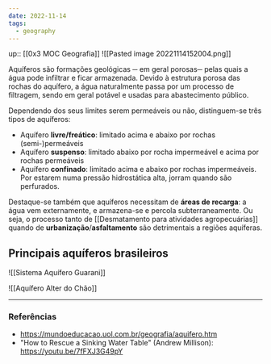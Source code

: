 ```yaml
---
date: 2022-11-14
tags:
  - geography
---
```

up:: [[0x3 MOC Geografia]]
![[Pasted image 20221114152004.png]]

Aquíferos são formações geológicas ─ em geral porosas─ pelas quais a água pode infiltrar e ficar armazenada. Devido à estrutura porosa das rochas do aquífero, a água naturalmente passa por um processo de filtragem, sendo em geral potável e usadas para abastecimento público.

Dependendo dos seus limites serem permeáveis ou não, distinguem-se três tipos de aquíferos:
- Aquífero **livre/freático**: limitado acima e abaixo por rochas (semi-)permeáveis
- Aquífero **suspenso**: limitado abaixo por rocha impermeável e acima por rochas permeáveis
- Aquífero **confinado**: limitado acima e abaixo por rochas impermeáveis. Por estarem numa pressão hidrostática alta, jorram quando são perfurados.

Destaque-se também que aquíferos necessitam de **áreas de recarga**: a água vem externamente, e armazena-se e percola subterraneamente. Ou seja, o processo tanto de [[Desmatamento para atividades agropecuárias]] quando de **urbanização**/**asfaltamento** são detrimentais a regiões aquíferas.

## Principais aquíferos brasileiros
![[Sistema Aquífero Guarani]]

![[Aquífero Alter do Chão]]



---
### Referências
- https://mundoeducacao.uol.com.br/geografia/aquifero.htm
- "How to Rescue a Sinking Water Table" (Andrew Millison): https://youtu.be/7fFXJ3G49pY